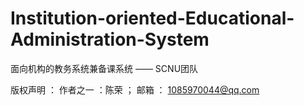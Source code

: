 # Institution-oriented-Educational-Administration-System
 面向机构的教务系统兼备课系统 —— SCNU团队
 
 版权声明 ： 
 作者之一 ：陈荣 ； 邮箱 ： 1085970044@qq.com
